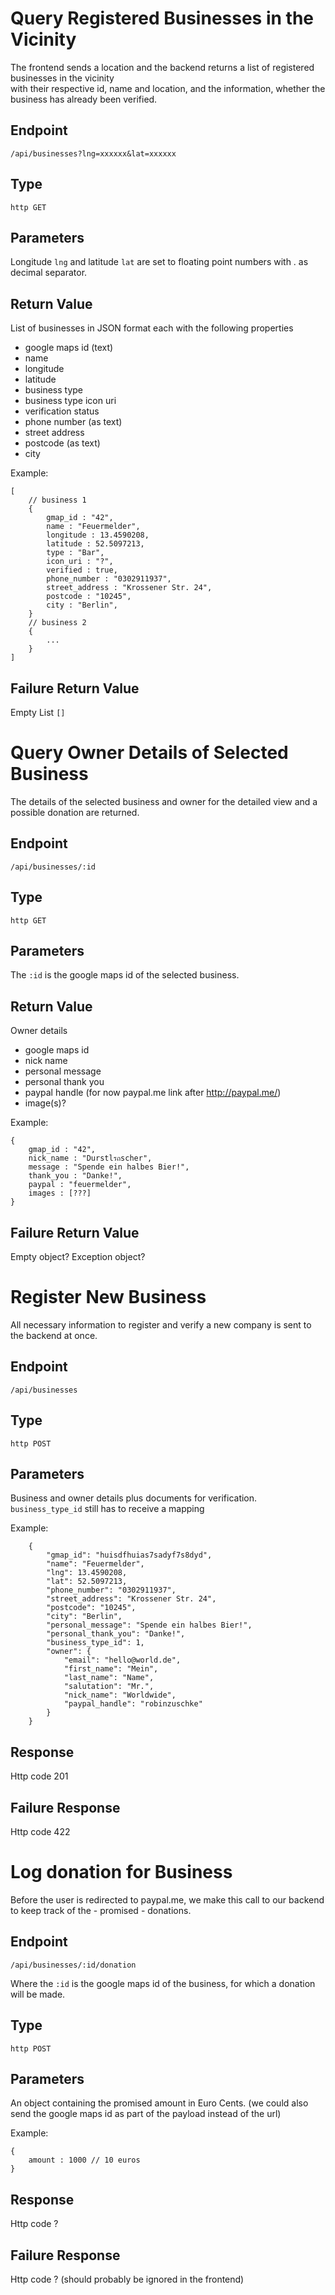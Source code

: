 # Query Registered Businesses in the Vicinity

The frontend sends a location and the backend returns a list of registered businesses in the vicinity  
with their respective id, name and location, and the information, whether the business has already been verified.

## Endpoint

    /api/businesses?lng=xxxxxx&lat=xxxxxx
    
## Type

    http GET

## Parameters

Longitude `lng` and latitude `lat` are set to floating point numbers with . as decimal separator.

## Return Value

List of businesses in JSON format each with the following properties
* google maps id (text)
* name
* longitude
* latitude
* business type
* business type icon uri
* verification status
* phone number (as text)
* street address
* postcode (as text)
* city

Example:

    [
        // business 1
        {
            gmap_id : "42",
            name : "Feuermelder",
            longitude : 13.4590208,
            latitude : 52.5097213,
            type : "Bar",
            icon_uri : "?",
            verified : true,
            phone_number : "0302911937",
            street_address : "Krossener Str. 24",
            postcode : "10245",
            city : "Berlin",
        }
        // business 2
        {
            ...
        }
    ]

## Failure Return Value

Empty List `[]`
    

# Query Owner Details of Selected Business

The details of the selected business and owner for the detailed view and a possible donation are returned.

## Endpoint

    /api/businesses/:id

## Type

    http GET

## Parameters

The `:id` is the google maps id of the selected business.

## Return Value

Owner details
* google maps id
* nick name
* personal message
* personal thank you
* paypal handle (for now paypal.me link after http://paypal.me/)
* image(s)?

Example:

    {
        gmap_id : "42",
        nick_name : "Durstlรถscher",        
        message : "Spende ein halbes Bier!",
        thank_you : "Danke!",
        paypal : "feuermelder",
        images : [???]
    }

## Failure Return Value

Empty object? Exception object?
    

# Register New Business

All necessary information to register and verify a new company is sent to the backend at once.

## Endpoint

    /api/businesses

## Type

    http POST

## Parameters

Business and owner details plus documents for verification. `business_type_id` still has to receive a mapping

Example:
```
    {
    	"gmap_id": "huisdfhuias7sadyf7s8dyd",
    	"name": "Feuermelder",
    	"lng": 13.4590208,
    	"lat": 52.5097213,
    	"phone_number": "0302911937",
    	"street_address": "Krossener Str. 24",
    	"postcode": "10245",
    	"city": "Berlin",
    	"personal_message": "Spende ein halbes Bier!",
    	"personal_thank_you": "Danke!",
    	"business_type_id": 1,
    	"owner": {
    		"email": "hello@world.de",
    		"first_name": "Mein",
    		"last_name": "Name",
    		"salutation": "Mr.",
    		"nick_name": "Worldwide",
    		"paypal_handle": "robinzuschke"
    	}
    }
```

## Response

Http code 201

## Failure Response

Http code 422
    

# Log donation for Business

Before the user is redirected to paypal.me, we make this call to our backend  
to keep track of the - promised - donations.

## Endpoint

    /api/businesses/:id/donation
    
Where the `:id` is the google maps id of the business, for which a donation will be made.

## Type

    http POST

## Parameters

An object containing the promised amount in Euro Cents.
(we could also send the google maps id as part of the payload instead of the url)

Example:

    {
        amount : 1000 // 10 euros
    }

## Response

Http code ?

## Failure Response

Http code ?
(should probably be ignored in the frontend)



